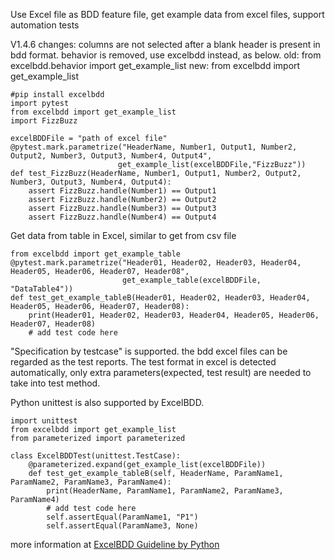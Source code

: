 Use Excel file as BDD feature file, get example data from excel files, support automation tests

V1.4.6 changes:
 columns are not selected after a blank header is present in bdd format.
 behavior is removed, use excelbdd instead, as below.
  old: from excelbdd.behavior import get_example_list
  new: from excelbdd import get_example_list
```
#pip install excelbdd
import pytest
from excelbdd import get_example_list
import FizzBuzz

excelBDDFile = "path of excel file" 
@pytest.mark.parametrize("HeaderName, Number1, Output1, Number2, Output2, Number3, Output3, Number4, Output4",
                        get_example_list(excelBDDFile,"FizzBuzz"))
def test_FizzBuzz(HeaderName, Number1, Output1, Number2, Output2, Number3, Output3, Number4, Output4):
    assert FizzBuzz.handle(Number1) == Output1
    assert FizzBuzz.handle(Number2) == Output2
    assert FizzBuzz.handle(Number3) == Output3
    assert FizzBuzz.handle(Number4) == Output4
```    

Get data from table in Excel, similar to get from csv file

```
from excelbdd import get_example_table
@pytest.mark.parametrize("Header01, Header02, Header03, Header04, Header05, Header06, Header07, Header08",
                         get_example_table(excelBDDFile, "DataTable4"))
def test_get_example_tableB(Header01, Header02, Header03, Header04, Header05, Header06, Header07, Header08):
    print(Header01, Header02, Header03, Header04, Header05, Header06, Header07, Header08)
    # add test code here
```

"Specification by testcase" is supported. the bdd excel files can be regarded as the test reports. 
The test format in excel is detected automatically, only extra parameters(expected, test result) are needed to take into test method.

Python unittest is also supported by ExcelBDD.
```
import unittest
from excelbdd import get_example_list
from parameterized import parameterized

class ExcelBDDTest(unittest.TestCase):
    @parameterized.expand(get_example_list(excelBDDFile))
    def test_get_example_tableB(self, HeaderName, ParamName1, ParamName2, ParamName3, ParamName4):
        print(HeaderName, ParamName1, ParamName2, ParamName3, ParamName4)
        # add test code here
        self.assertEqual(ParamName1, "P1")
        self.assertEqual(ParamName3, None)

```

 
more information at [ExcelBDD Guideline by Python](https://dev.azure.com/simplopen/ExcelBDD/_wiki/wikis/ExcelBDD.wiki/80/ExcelBDD-Guideline-by-Python)